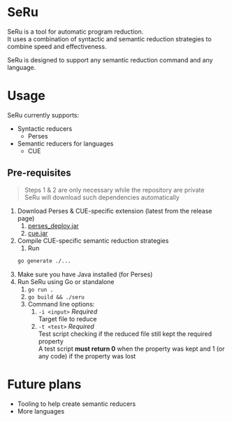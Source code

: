 # SeRu

SeRu is a tool for automatic program reduction.  
It uses a combination of syntactic and semantic reduction strategies to combine speed and effectiveness.

SeRu is designed to support any semantic reduction command and any language.

# Usage

SeRu currently supports:
- Syntactic reducers
  - Perses
- Semantic reducers for languages
  - CUE

## Pre-requisites

> Steps 1 & 2 are only necessary while the repository are private  
> SeRu will download such dependencies automatically

1. Download Perses & CUE-specific extension (latest from the release page)
   1. [perses_deploy.jar](https://github.com/mandoway/seru/releases/download/v0.0.1-alpha/perses_deploy.jar)
   2. [cue.jar](https://github.com/mandoway/seru/releases/download/v0.0.1-alpha/cue.jar)
2. Compile CUE-specific semantic reduction strategies
   1. Run 
   ```bash
   go generate ./...
   ```
3. Make sure you have Java installed (for Perses)
4. Run SeRu using Go or standalone
   1. `go run .`
   2. `go build && ./seru`
   3. Command line options:
      1. `-i <input>` _Required_  
      Target file to reduce
      2. `-t <test>` _Required_  
      Test script checking if the reduced file still kept the required property  
      A test script **must return 0** when the property was kept and 1 (or any code) if the property was lost

# Future plans

- Tooling to help create semantic reducers
- More languages
